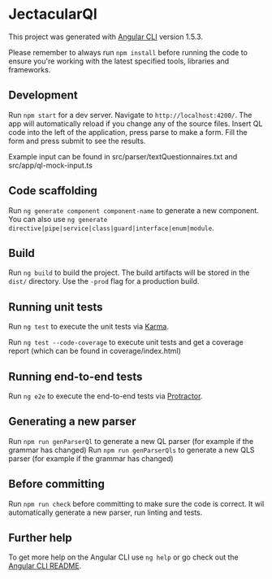 # JectacularQl

This project was generated with [Angular CLI](https://github.com/angular/angular-cli) version 1.5.3.

Please remember to always run `npm install` before running the code to ensure you're working with the latest specified tools, libraries and frameworks.

## Development

Run `npm start` for a dev server. Navigate to `http://localhost:4200/`. The app will automatically reload if you change any of the source files.
Insert QL code into the left of the application, press parse to make a form. Fill the form and press submit to see the results.

Example input can be found in src/parser/textQuestionnaires.txt and src/app/ql-mock-input.ts

## Code scaffolding

Run `ng generate component component-name` to generate a new component. You can also use `ng generate directive|pipe|service|class|guard|interface|enum|module`.

## Build

Run `ng build` to build the project. The build artifacts will be stored in the `dist/` directory. Use the `-prod` flag for a production build.

## Running unit tests

Run `ng test` to execute the unit tests via [Karma](https://karma-runner.github.io).

Run `ng test --code-coverage` to execute unit tests and get a coverage report
(which can be found in coverage/index.html)

## Running end-to-end tests

Run `ng e2e` to execute the end-to-end tests via [Protractor](http://www.protractortest.org/).

## Generating a new parser
Run `npm run genParserQl` to generate a new QL parser (for example if the grammar has changed)
Run `npm run genParserQls` to generate a new QLS parser (for example if the grammar has changed)

## Before committing
Run `npm run check` before committing to make sure the code is correct. It wil automatically generate a new parser, run linting and tests.

## Further help

To get more help on the Angular CLI use `ng help` or go check out the [Angular CLI README](https://github.com/angular/angular-cli/blob/master/README.md).
